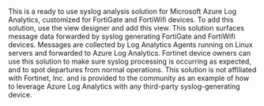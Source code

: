 This is a ready to use syslog analysis solution for Microsoft Azure Log Analytics, customized for FortiGate and FortiWifi devices. To add this solution, use the view designer and add this view. 
This solution surfaces message data forwarded by syslog generating FortiGate and FortiWifi devices. Messages are collected by Log Analytics Agents running on Linux servers and forwarded to Azure Log Analytics.
Fortinet device owners can use this solution to make sure syslog processing is occurring as expected, and to spot departures from normal operations. This solution is not affiliated with Fortinet, Inc. and is provided to the community as an example of how to leverage Azure Log Analytics with any third-party syslog-generating device.

